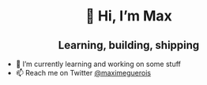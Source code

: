 <h1 align="center">👋 Hi, I’m Max</h1>

<h2 align="center">Learning, building, shipping</h2>

 - 💪 I’m currently learning and working on some stuff
 - 📫 Reach me on Twitter <a href="https://twitter.com/maximeguerois">@maximeguerois</a>

<!---
Maximeguerois/Maximeguerois is a ✨ special ✨ repository because its `README.md` (this file) appears on your GitHub profile.
You can click the Preview link to take a look at your changes.
--->
